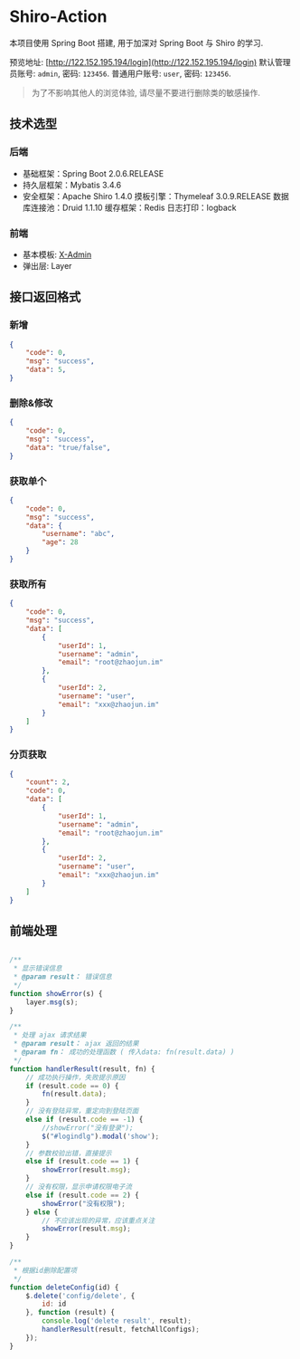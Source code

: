# Shiro-Action

本项目使用 Spring Boot 搭建, 用于加深对 Spring Boot 与 Shiro 的学习.

预览地址: [http://122.152.195.194/login](http://122.152.195.194/login)
默认管理员账号: `admin`, 密码: `123456`.
普通用户账号: `user`, 密码: `123456`.

> 为了不影响其他人的浏览体验, 请尽量不要进行删除类的敏感操作.

## 技术选型

### 后端
* 基础框架：Spring Boot 2.0.6.RELEASE
* 持久层框架：Mybatis 3.4.6
* 安全框架：Apache Shiro 1.4.0
摸板引擎：Thymeleaf 3.0.9.RELEASE
数据库连接池：Druid 1.1.10
缓存框架：Redis
日志打印：logback

### 前端
* 基本模板: [X-Admin](http://x.xuebingsi.com/)
* 弹出层: Layer

## 接口返回格式

### 新增
```json
{
    "code": 0,
    "msg": "success",
    "data": 5,
}
```

### 删除&修改
```json
{
    "code": 0,
    "msg": "success",
    "data": "true/false",
}
```

### 获取单个
```json
{
    "code": 0,
    "msg": "success",
    "data": {
        "username": "abc",
        "age": 28
    }
}
```

### 获取所有
```json
{
    "code": 0,
    "msg": "success",
    "data": [
        {
            "userId": 1,
            "username": "admin",
            "email": "root@zhaojun.im"
        },
        {
            "userId": 2,
            "username": "user",
            "email": "xxx@zhaojun.im"
        }
    ]
}
```

### 分页获取
```json
{
    "count": 2,
    "code": 0,
    "data": [
        {
            "userId": 1,
            "username": "admin",
            "email": "root@zhaojun.im"
        },
        {
            "userId": 2,
            "username": "user",
            "email": "xxx@zhaojun.im"
        }
    ]
}
```

## 前端处理
```javascript

/**
 * 显示错误信息
 * @param result： 错误信息
 */
function showError(s) {
    layer.msg(s);
}

/**
 * 处理 ajax 请求结果
 * @param result： ajax 返回的结果
 * @param fn： 成功的处理函数 ( 传入data: fn(result.data) )
 */
function handlerResult(result, fn) {
    // 成功执行操作，失败提示原因
    if (result.code == 0) {
        fn(result.data);
    }
    // 没有登陆异常，重定向到登陆页面
    else if (result.code == -1) {
        //showError("没有登录");
        $("#logindlg").modal('show');
    }
    // 参数校验出错，直接提示
    else if (result.code == 1) {
        showError(result.msg);
    }
    // 没有权限，显示申请权限电子流
    else if (result.code == 2) {
        showError("没有权限");
    } else {
        // 不应该出现的异常，应该重点关注
        showError(result.msg);
    }
}

/**
 * 根据id删除配置项
 */
function deleteConfig(id) {
    $.delete('config/delete', {
        id: id
    }, function (result) {
        console.log('delete result', result);
        handlerResult(result, fetchAllConfigs);
    });
}
```